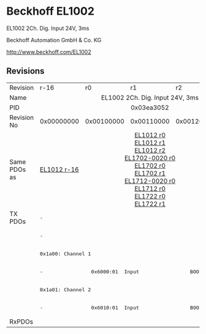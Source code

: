 # Beckhoff EL1002

EL1002 2Ch. Dig. Input 24V, 3ms

Beckhoff Automation GmbH & Co. KG

http://www.beckhoff.com/EL1002

## Revisions
<table>
<tr>
<td>Revision</td>
<td>r-16</td>
<td>r0</td>
<td>r1</td>
<td>r2</td>
<td>r9979</td>
</tr>
<tr>
<td>Name</td>
<td colspan=5 align="center">EL1002 2Ch. Dig. Input 24V, 3ms</td>
</tr>
<tr>
<td>PID</td>
<td colspan=5 align="center">0x03ea3052</td>
</tr>
<tr>
<td>Revision No</td>
<td>0x00000000</td>
<td>0x00100000</td>
<td>0x00110000</td>
<td>0x00120000</td>
<td>0x270b0000</td>
</tr>
<tr>
<td>Same PDOs as</td>
<td><a href="EL1012.md">EL1012 r-16</a></td>
<td colspan=3 align="center"><a href="EL1012.md">EL1012 r0</a><br/><a href="EL1012.md">EL1012 r1</a><br/><a href="EL1012.md">EL1012 r2</a><br/><a href="EL1702-0020.md">EL1702-0020 r0</a><br/><a href="EL1702.md">EL1702 r0</a><br/><a href="EL1702.md">EL1702 r1</a><br/><a href="EL1712-0020.md">EL1712-0020 r0</a><br/><a href="EL1712.md">EL1712 r0</a><br/><a href="EL1722.md">EL1722 r0</a><br/><a href="EL1722.md">EL1722 r1</a></td>
<td><a href="EL1012.md">EL1012 r9979</a></td>
</tr>
<tr>
<td rowspan=6 valign=top>TX PDOs</td>
<td colspan=4 align="left"><pre>-</pre></td>
<td><pre>: </pre></td>
<td></td>
</tr>
<tr>
<td colspan=4 align="left"><pre>-</pre></td>
<td><pre>: </pre></td>
</tr>
<tr>
<td colspan=4 align="left"><pre>0x1a00: Channel 1</pre></td>
<td><pre>-</pre></td>
</tr>
<tr>
<td><pre>-</pre></td>
<td colspan=3 align="left"><pre>  0x6000:01  Input                 BOOL</pre></td>
<td><pre>-</pre></td>
</tr>
<tr>
<td colspan=4 align="left"><pre>0x1a01: Channel 2</pre></td>
<td><pre>-</pre></td>
</tr>
<tr>
<td><pre>-</pre></td>
<td colspan=3 align="left"><pre>  0x6010:01  Input                 BOOL</pre></td>
<td><pre>-</pre></td>
</tr>
<tr>
<td>RxPDOs</td>
<td colspan=5 align="left"></td>
</tr>
</table>
